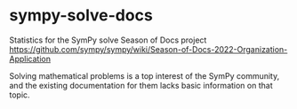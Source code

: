 # sympy-solve-docs
Statistics for the SymPy solve Season of Docs project https://github.com/sympy/sympy/wiki/Season-of-Docs-2022-Organization-Application

Solving mathematical problems is a top interest of the SymPy community, and the existing documentation for them lacks basic information on that topic.
